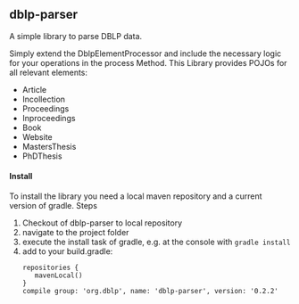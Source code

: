 ## dblp-parser
A simple library to parse DBLP data.

Simply extend the DblpElementProcessor and include the necessary logic for your operations in the process Method.
This Library provides POJOs for all relevant elements:
+ Article
+ Incollection
+ Proceedings
+ Inproceedings
+ Book
+ Website
+ MastersThesis
+ PhDThesis

#### Install
To install the library you need a local maven repository and a current version of gradle.
Steps

1. Checkout of dblp-parser to local repository
2. navigate to the project folder
3. execute the install task of gradle, e.g. at the console with ```gradle install```
5. add to your build.gradle: 
   ```
   repositories {
      mavenLocal()
   }
   compile group: 'org.dblp', name: 'dblp-parser', version: '0.2.2'
   ```
